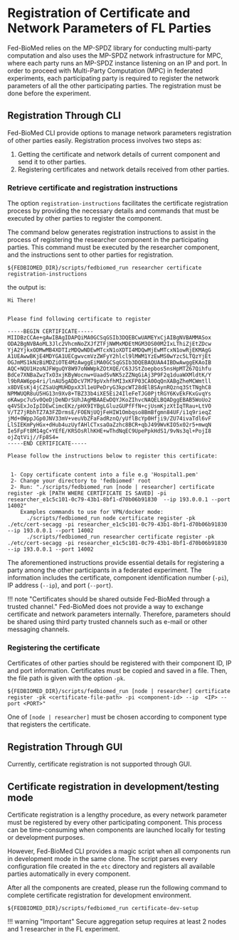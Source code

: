 # Registration of Certificate and Network Parameters of FL Parties

Fed-BioMed relies on the MP-SPDZ library for conducting multi-party computation and also uses the MP-SPDZ network
infrastructure for MPC, where each party runs an MP-SPDZ instance listening on an IP and port. In order to proceed with Multi-Party
Computation (MPC) in federated experiments, each participating party is required to register the network parameters
of all the other participating parties. The registration must be done before the experiment.


## Registration Through CLI

Fed-BioMed CLI provide options to manage network parameters registration of other parties easily. Registration process
involves two steps as:

1. Getting the certificate and network details of current component and send it to other parties.
2. Registering certificates and network details received from other parties.

### Retrieve certificate and registration instructions

The option `registration-instructions` facilitates the certificate registration process by providing the necessary
details and commands that must be executed by other parties to register the component.

The command below generates registration instructions to assist in the process of registering the researcher
component in the participating parties. This command must be executed by the researcher component, and the instructions sent to other parties for registration.

```shell
${FEDBIOMED_DIR}/scripts/fedbiomed_run researcher certificate registration-instructions
```

the output is:

```
Hi There!


Please find following certificate to register

-----BEGIN CERTIFICATE-----
MIIDBzCCAe+gAwIBAgIDAPQiMA0GCSqGSIb3DQEBCwUAMEYxCjAIBgNVBAMMASox
ODA2BgNVBAoML3Jlc2VhcmNoZXJfZTFjNWMxMDEtMGM3OS00M2IxLThiZjEtZDcw
YjA2YjkxODMwMB4XDTIzMDQwNDEwMTcxN1oXDTI4MDQwMjEwMTcxN1owRjEKMAgG
A1UEAwwBKjE4MDYGA1UECgwvcmVzZWFyY2hlcl9lMWM1YzEwMS0wYzc5LTQzYjEt
OGJmMS1kNzBiMDZiOTE4MzAwggEiMA0GCSqGSIb3DQEBAQUAA4IBDwAwggEKAoIB
AQC+NQU1HzoNJFWguQY8W97oNWWpkZOtXQE/C63JStZoepbos5nsHpMTZ67Qihfu
BdCe7XNBaZwzTxO3xjKByWocnw+UaadSvNK5zZZNqGiAj3P9F2q1duaWXMldtK/Y
l9bRAW6pp4ri/lnAU5gADDcV7M79pVxhfhMI3xKFP03CA0OqQnXABgZheMCWmtll
x8DVEsKj4jCZSaUqMUHDpxX3l1eUPeDryG3kpcWT28dElBSAynRQznq3StTNghC8
NPMWUQR8uU5HG13n9Xv8+TBZ33b4iXE5Ei24IleFeTJG0PjtRGY6KvEkFKxGvqYs
oKAwpc7u5v0QeDjDeNDrSUhJAgMBAAEwDQYJKoZIhvcNAQELBQADggEBAB5WoUo2
q4VSExJoIpIDEwCimcEKz/pHX9IYBgLGluzGUPfFfN+cjUsmKjzXtIqTRau+LtVO
V/TZ7jRbhTZ7A3FZDrmsE/FOENjUQjFeHIW1Ombqso8BmBfgmn84UF/i1q9rieqZ
jMd+0WppJGp0JNV33mV+veuVbZFaFadRznQ/yUflBcYp0Hfji9/ZU74ivaTdl6vF
LlSIEKmPyHGx+dHub4uzUyfAHlCTxsaOaZzhc8BCR+qbJ499WvKIO5x02r5+mwqN
Ie5FpFt8M14gC+YEfE/KRSOsRlhKHE+wThdNqEC9UpePpkHdS1/9vNs3ql+PojI8
ojZqtVij//Fp8S4=
-----END CERTIFICATE-----

Please follow the instructions below to register this certificate:


 1- Copy certificate content into a file e.g 'Hospital1.pem'
 2- Change your directory to 'fedbiomed' root
 2- Run: "./scripts/fedbiomed_run [node | researcher] certificate register -pk [PATH WHERE CERTIFICATE IS SAVED] -pi researcher_e1c5c101-0c79-43b1-8bf1-d70b06b91830  --ip 193.0.0.1 --port 14002"
    Examples commands to use for VPN/docker mode:
      ./scripts/fedbiomed_run node certificate register -pk ./etc/cert-secagg -pi researcher_e1c5c101-0c79-43b1-8bf1-d70b06b91830 --ip 193.0.0.1 --port 14002
      ./scripts/fedbiomed_run researcher certificate register -pk ./etc/cert-secagg -pi researcher_e1c5c101-0c79-43b1-8bf1-d70b06b91830 --ip 193.0.0.1 --port 14002
```

The aforementioned instructions provide essential details for registering a party among the other participants in a
federated experiment. The information includes the certificate, component identification number (`-pi`), IP address
(`--ip`), and port (`--port`).


!!! note "Certificates should be shared outside Fed-BioMed through a trusted channel."
    Fed-BioMed does not provide a way to exchange certificate and network parameters internally. Therefore, parameters
    should be shared using third party trusted channels such as e-mail or other messaging channels.

### Registering the certificate

Certificates of other parties should be registered with their component ID, IP and port information. Certificates must
be copied and saved in a file. Then, the file path is given with the option `-pk`.

```shell
${FEDBIOMED_DIR}/scripts/fedbiomed_run [node | researcher] certificate register -pk <certificate-file-path> -pi <component-id> --ip  <IP> --port <PORT>"
```

One of `[node | researcher]` must be chosen according to component type that registers the certificate.

## Registration Through GUI

Currently, certificate registration is not supported through GUI.


## Certificate registration in development/testing mode

Certificate registration is a lengthy procedure, as every network parameter must be registered by every other
participating component. This process can be time-consuming when components are launched locally for
testing or development purposes.

However, Fed-BioMed CLI provides a magic script when all components run in development mode in the same clone. The script parses every configuration
file created in the `etc` directory and registers all available parties automatically in every component.

After all the components are created, please run the following command to complete certificate registration for development
environment.

```shell
${FEDBIOMED_DIR}/scripts/fedbiomed_run certificate-dev-setup
```

!!! warning "Important"
    Secure aggregation setup requires at least 2 nodes and 1 researcher in the FL experiment.